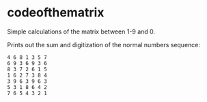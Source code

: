 # codeofthematrix
Simple calculations of the matrix between 1-9 and 0.

Prints out the sum and digitization of the normal numbers sequence:  
```
4 6 8 1 3 5 7 
6 9 3 6 9 3 6 
8 3 7 2 6 1 5 
1 6 2 7 3 8 4 
3 9 6 3 9 6 3 
5 3 1 8 6 4 2 
7 6 5 4 3 2 1
```
